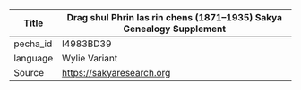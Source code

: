 |Title | Drag shul Phrin las rin chens (1871–1935) Sakya Genealogy Supplement 
| --- | --- 
|pecha_id | I4983BD39
|language | Wylie Variant
|Source | https://sakyaresearch.org